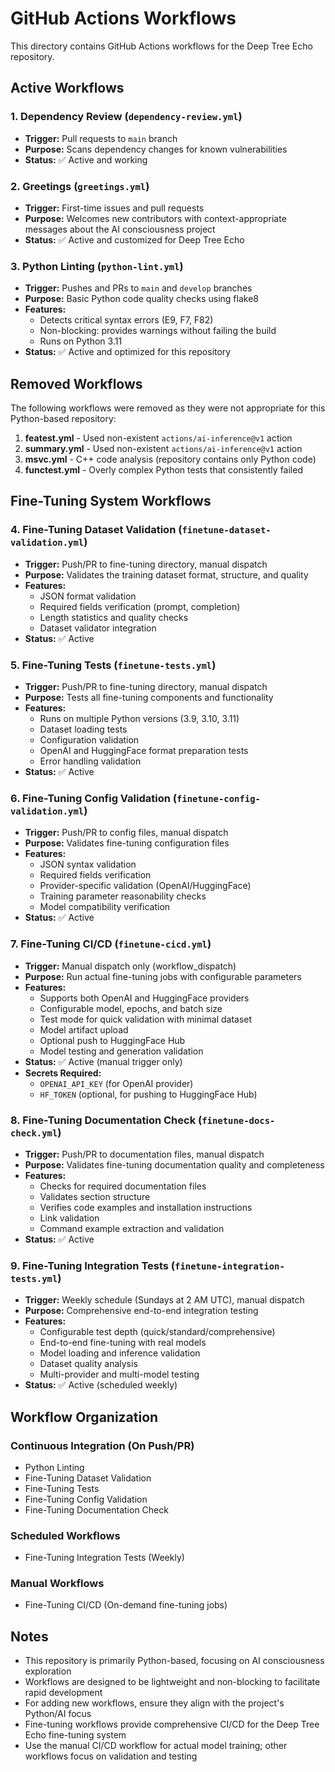 # GitHub Actions Workflows

This directory contains GitHub Actions workflows for the Deep Tree Echo repository.

## Active Workflows

### 1. Dependency Review (`dependency-review.yml`)
- **Trigger:** Pull requests to `main` branch
- **Purpose:** Scans dependency changes for known vulnerabilities
- **Status:** ✅ Active and working

### 2. Greetings (`greetings.yml`)
- **Trigger:** First-time issues and pull requests
- **Purpose:** Welcomes new contributors with context-appropriate messages about the AI consciousness project
- **Status:** ✅ Active and customized for Deep Tree Echo

### 3. Python Linting (`python-lint.yml`)
- **Trigger:** Pushes and PRs to `main` and `develop` branches
- **Purpose:** Basic Python code quality checks using flake8
- **Features:**
  - Detects critical syntax errors (E9, F7, F82)
  - Non-blocking: provides warnings without failing the build
  - Runs on Python 3.11
- **Status:** ✅ Active and optimized for this repository

## Removed Workflows

The following workflows were removed as they were not appropriate for this Python-based repository:

1. **featest.yml** - Used non-existent `actions/ai-inference@v1` action
2. **summary.yml** - Used non-existent `actions/ai-inference@v1` action
3. **msvc.yml** - C++ code analysis (repository contains only Python code)
4. **functest.yml** - Overly complex Python tests that consistently failed

## Fine-Tuning System Workflows

### 4. Fine-Tuning Dataset Validation (`finetune-dataset-validation.yml`)
- **Trigger:** Push/PR to fine-tuning directory, manual dispatch
- **Purpose:** Validates the training dataset format, structure, and quality
- **Features:**
  - JSON format validation
  - Required fields verification (prompt, completion)
  - Length statistics and quality checks
  - Dataset validator integration
- **Status:** ✅ Active

### 5. Fine-Tuning Tests (`finetune-tests.yml`)
- **Trigger:** Push/PR to fine-tuning directory, manual dispatch
- **Purpose:** Tests all fine-tuning components and functionality
- **Features:**
  - Runs on multiple Python versions (3.9, 3.10, 3.11)
  - Dataset loading tests
  - Configuration validation
  - OpenAI and HuggingFace format preparation tests
  - Error handling validation
- **Status:** ✅ Active

### 6. Fine-Tuning Config Validation (`finetune-config-validation.yml`)
- **Trigger:** Push/PR to config files, manual dispatch
- **Purpose:** Validates fine-tuning configuration files
- **Features:**
  - JSON syntax validation
  - Required fields verification
  - Provider-specific validation (OpenAI/HuggingFace)
  - Training parameter reasonability checks
  - Model compatibility verification
- **Status:** ✅ Active

### 7. Fine-Tuning CI/CD (`finetune-cicd.yml`)
- **Trigger:** Manual dispatch only (workflow_dispatch)
- **Purpose:** Run actual fine-tuning jobs with configurable parameters
- **Features:**
  - Supports both OpenAI and HuggingFace providers
  - Configurable model, epochs, and batch size
  - Test mode for quick validation with minimal dataset
  - Model artifact upload
  - Optional push to HuggingFace Hub
  - Model testing and generation validation
- **Status:** ✅ Active (manual trigger only)
- **Secrets Required:**
  - `OPENAI_API_KEY` (for OpenAI provider)
  - `HF_TOKEN` (optional, for pushing to HuggingFace Hub)

### 8. Fine-Tuning Documentation Check (`finetune-docs-check.yml`)
- **Trigger:** Push/PR to documentation files, manual dispatch
- **Purpose:** Validates fine-tuning documentation quality and completeness
- **Features:**
  - Checks for required documentation files
  - Validates section structure
  - Verifies code examples and installation instructions
  - Link validation
  - Command example extraction and validation
- **Status:** ✅ Active

### 9. Fine-Tuning Integration Tests (`finetune-integration-tests.yml`)
- **Trigger:** Weekly schedule (Sundays at 2 AM UTC), manual dispatch
- **Purpose:** Comprehensive end-to-end integration testing
- **Features:**
  - Configurable test depth (quick/standard/comprehensive)
  - End-to-end fine-tuning with real models
  - Model loading and inference validation
  - Dataset quality analysis
  - Multi-provider and multi-model testing
- **Status:** ✅ Active (scheduled weekly)

## Workflow Organization

### Continuous Integration (On Push/PR)
- Python Linting
- Fine-Tuning Dataset Validation
- Fine-Tuning Tests
- Fine-Tuning Config Validation
- Fine-Tuning Documentation Check

### Scheduled Workflows
- Fine-Tuning Integration Tests (Weekly)

### Manual Workflows
- Fine-Tuning CI/CD (On-demand fine-tuning jobs)

## Notes

- This repository is primarily Python-based, focusing on AI consciousness exploration
- Workflows are designed to be lightweight and non-blocking to facilitate rapid development
- For adding new workflows, ensure they align with the project's Python/AI focus
- Fine-tuning workflows provide comprehensive CI/CD for the Deep Tree Echo fine-tuning system
- Use the manual CI/CD workflow for actual model training; other workflows focus on validation and testing
